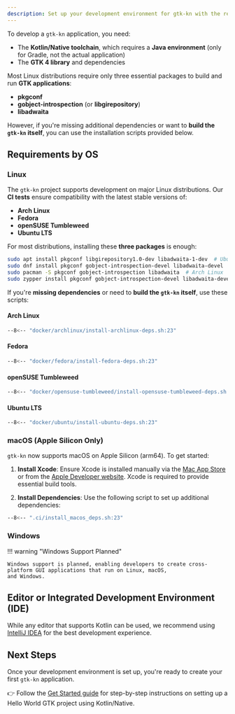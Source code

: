 ```yaml
---
description: Set up your development environment for gtk-kn with the required dependencies on Linux and macOS.
---
```


To develop a `gtk-kn` application, you need:

- The **Kotlin/Native toolchain**, which requires a **Java environment** (only for Gradle, not the actual application)
- The **GTK 4 library** and dependencies

Most Linux distributions require only three essential packages to build and run **GTK applications**:

- **pkgconf**
- **gobject-introspection** (or **libgirepository**)
- **libadwaita**

However, if you're missing additional dependencies or want to **build the `gtk-kn` itself**,
you can use the installation scripts provided below.

## Requirements by OS

### Linux

The `gtk-kn` project supports development on major Linux distributions. Our **CI tests** ensure
compatibility with the latest stable versions of:

- **Arch Linux**
- **Fedora**
- **openSUSE Tumbleweed**
- **Ubuntu LTS**

For most distributions, installing these **three packages** is enough:

```sh
sudo apt install pkgconf libgirepository1.0-dev libadwaita-1-dev  # Ubuntu/Debian
sudo dnf install pkgconf gobject-introspection-devel libadwaita-devel  # Fedora
sudo pacman -S pkgconf gobject-introspection libadwaita  # Arch Linux
sudo zypper install pkgconf gobject-introspection-devel libadwaita-devel  # openSUSE
```

If you're **missing dependencies** or need to **build the `gtk-kn` itself**, use these scripts:

#### Arch Linux

``` bash title="docker/archlinux/install-archlinux-deps.sh"
--8<-- "docker/archlinux/install-archlinux-deps.sh:23"
```

#### Fedora

``` bash title="docker/fedora/install-fedora-deps.sh"
--8<-- "docker/fedora/install-fedora-deps.sh:23"
```

#### openSUSE Tumbleweed

``` bash title="docker/opensuse-tumbleweed/install-opensuse-tumbleweed-deps.sh"
--8<-- "docker/opensuse-tumbleweed/install-opensuse-tumbleweed-deps.sh:23"
```

#### Ubuntu LTS

``` bash title="docker/ubuntu/install-ubuntu-deps.sh"
--8<-- "docker/ubuntu/install-ubuntu-deps.sh:23"
```

### macOS (Apple Silicon Only)

`gtk-kn` now supports macOS on Apple Silicon (arm64). To get started:

1. **Install Xcode**:
   Ensure Xcode is installed manually via the [Mac App Store](https://apps.apple.com/us/app/xcode/id497799835) or from
   the [Apple Developer website](https://developer.apple.com/xcode/). Xcode is required to provide essential build
   tools.

2. **Install Dependencies**:
   Use the following script to set up additional dependencies:

``` bash title=".ci/install_macos_deps.sh"
--8<-- ".ci/install_macos_deps.sh:23"
```

### Windows

!!! warning "Windows Support Planned"

    Windows support is planned, enabling developers to create cross-platform GUI applications that run on Linux, macOS,
    and Windows.

## Editor or Integrated Development Environment (IDE)

While any editor that supports Kotlin can be used, we recommend using
[IntelliJ IDEA](https://www.jetbrains.com/idea/) for the best development experience.

## Next Steps

Once your development environment is set up, you're ready to create your first `gtk-kn` application.

👉 Follow the [Get Started guide](../get-started/index.md) for step-by-step instructions on setting up a Hello World GTK
project using Kotlin/Native.
